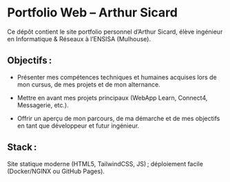 # Portfolio Web – Arthur Sicard

Ce dépôt contient le site portfolio personnel d’Arthur Sicard, élève ingénieur en Informatique & Réseaux à l’ENSISA (Mulhouse).

## Objectifs :

- Présenter mes compétences techniques et humaines acquises lors de mon cursus, de mes projets et de mon alternance.

- Mettre en avant mes projets principaux (WebApp Learn, Connect4, Messagerie, etc.).

- Offrir un aperçu de mon parcours, de ma démarche et de mes objectifs en tant que développeur et futur ingénieur.

## Stack :

Site statique moderne (HTML5, TailwindCSS, JS) ; déploiement facile (Docker/NGINX ou GitHub Pages).